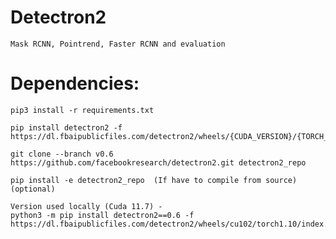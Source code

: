 # Detectron2

    Mask RCNN, Pointrend, Faster RCNN and evaluation
    
    
# Dependencies:
    pip3 install -r requirements.txt
    
    pip install detectron2 -f https://dl.fbaipublicfiles.com/detectron2/wheels/{CUDA_VERSION}/{TORCH_VERSION}/index.html
    
    git clone --branch v0.6 https://github.com/facebookresearch/detectron2.git detectron2_repo
    
    pip install -e detectron2_repo  (If have to compile from source) (optional)
    
    Version used locally (Cuda 11.7) - 
    python3 -m pip install detectron2==0.6 -f   https://dl.fbaipublicfiles.com/detectron2/wheels/cu102/torch1.10/index.html
